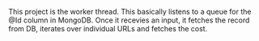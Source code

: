 This project is the worker thread. This basically listens to a queue for the @Id column in MongoDB. Once it recevies an input, it fetches the record from DB, iterates over individual URLs and fetches the cost.
